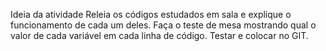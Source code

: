 Ideia da atividade
Releia os códigos estudados em sala e explique o funcionamento de cada um deles.
Faça o teste de mesa mostrando qual o valor de cada variável em cada linha de código. Testar e colocar no GIT.
